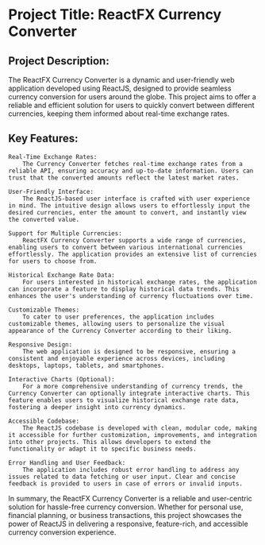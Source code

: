 # Project Title: ReactFX Currency Converter

## Project Description:

The ReactFX Currency Converter is a dynamic and user-friendly web application developed using ReactJS, designed to provide seamless currency conversion for users around the globe. This project aims to offer a reliable and efficient solution for users to quickly convert between different currencies, keeping them informed about real-time exchange rates.

## Key Features:

    Real-Time Exchange Rates:
        The Currency Converter fetches real-time exchange rates from a reliable API, ensuring accuracy and up-to-date information. Users can trust that the converted amounts reflect the latest market rates.

    User-Friendly Interface:
        The ReactJS-based user interface is crafted with user experience in mind. The intuitive design allows users to effortlessly input the desired currencies, enter the amount to convert, and instantly view the converted value.

    Support for Multiple Currencies:
        ReactFX Currency Converter supports a wide range of currencies, enabling users to convert between various international currencies effortlessly. The application provides an extensive list of currencies for users to choose from.

    Historical Exchange Rate Data:
        For users interested in historical exchange rates, the application can incorporate a feature to display historical data trends. This enhances the user's understanding of currency fluctuations over time.

    Customizable Themes:
        To cater to user preferences, the application includes customizable themes, allowing users to personalize the visual appearance of the Currency Converter according to their liking.

    Responsive Design:
        The web application is designed to be responsive, ensuring a consistent and enjoyable experience across devices, including desktops, laptops, tablets, and smartphones.

    Interactive Charts (Optional):
        For a more comprehensive understanding of currency trends, the Currency Converter can optionally integrate interactive charts. This feature enables users to visualize historical exchange rate data, fostering a deeper insight into currency dynamics.

    Accessible Codebase:
        The ReactJS codebase is developed with clean, modular code, making it accessible for further customization, improvements, and integration into other projects. This allows developers to extend the functionality or adapt it to specific business needs.

    Error Handling and User Feedback:
        The application includes robust error handling to address any issues related to data fetching or user input. Clear and concise feedback is provided to users in case of errors or invalid inputs.

In summary, the ReactFX Currency Converter is a reliable and user-centric solution for hassle-free currency conversion. Whether for personal use, financial planning, or business transactions, this project showcases the power of ReactJS in delivering a responsive, feature-rich, and accessible currency conversion experience.
